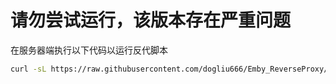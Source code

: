 # 请勿尝试运行，该版本存在严重问题

在服务器端执行以下代码以运行反代脚本
```bash
curl -sL https://raw.githubusercontent.com/dogliu666/Emby_ReverseProxy/refs/heads/beta/auto.sh | bash
```
